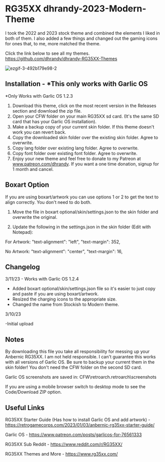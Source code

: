 # RG35XX dhrandy-2023-Modern-Theme
I took the 2022 and 2023 stock theme and combined the elements I liked in both of them.  I also added a few things and changed out the gaming icons for ones that, to me, more matched the theme.

Click the link below to see all my themes.
https://github.com/dhrandy/dhrandy-RG35XX-Themes

![ezgif-3-492b179e98-2](https://user-images.githubusercontent.com/6290176/224461312-ce69bf60-2638-4b76-9d9f-5ea5a00aa01d.gif)

## Installation - *This only works with Garlic OS
*Only Works with Garlic OS 1.2.3
1. Download this theme, click on the most recent version in the Releases section and download the zip file.
2. Open your CFW folder on your main RG35XX sd card. (It's the same SD card that has your Garlic OS installation).
3. Make a backup copy of your current skin folder.  If this theme doesn't work you can revert back.
4. Copy the downloaded skin folder over the existing skin folder. Agree to overwrite.
5. Copy lang folder over existing lang folder. Agree to overwrite.
6. Copy font folder over existing font folder. Agree to overwrite.
7. Enjoy your new theme and feel free to donate to my Patreon at www.patreon.com/dhrandy.  If you want a one time donation, signup for 1 month and cancel.

## Boxart Option

If you are using boxart/artwork you can use options 1 or 2 to get the text to align correctly.  You don't need to do both.

1. Move the file in boxart optional/skin/settings.json to the skin folder and overwrite the original.

2. Update the following in the settings.json in the skin folder (Edit with Notepad):

For Artwork:
"text-alignment": "left",
"text-margin": 352,

No Artwork:
"text-alignment": "center",
"text-margin": 16,

## Changelog
3/11/23 - Works with Garlic OS 1.2.4
- Added boxart optional/skin/settings.json file so it's easier to just copy and paste if you are using boxart/artwork.
- Resized the charging icons to the appropriate size.
- Changed the name from Stockish to Modern theme.

3/10/23 

-Initial upload

## Notes
By downloading this file you take all responsibility for messing up your Anbernic RG35XX.  I am not held responsible. I can't guarantee this works with all versions of Garlic OS. Be sure to backup your current them in the skin folder!  You don't need the CFW folder on the second SD card.

Garlic OS screenshots are saved in: CFW\retroarch\.retroarch\screenshots

If you are using a mobile browser switch to desktop mode to see the Code/Download ZIP option.

## Useful Links
RG35XX Starter Guide (Has how to install Garlic OS and add artwork) - https://retrogamecorps.com/2023/01/03/anbernic-rg35xx-starter-guide/

Garlic OS - https://www.patreon.com/posts/garlicos-for-76561333

RG35XX Sub Reddit - https://www.reddit.com/r/RG35XX/

RG35XX Themes and More - https://www.rg35xx.com/
